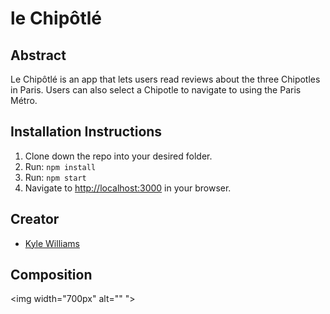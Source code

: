 # le Chipôtlé

## Abstract

Le Chipôtlé is an app that lets users read reviews about the three Chipotles in Paris. Users can also select a Chipotle to navigate to using the Paris Métro. 

## Installation Instructions 

1. Clone down the repo into your desired folder.
2. Run: `npm install`
3. Run: `npm start`
4. Navigate to [http://localhost:3000](http://localhost:3000) in your browser.

## Creator
* [Kyle Williams](https://github.com/KCWill)

## Composition

<img width="700px" alt="" ">

